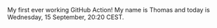 My first ever working GitHub Action!
My name is Thomas and today is Wednesday, 15 September, 20:20 CEST. 

